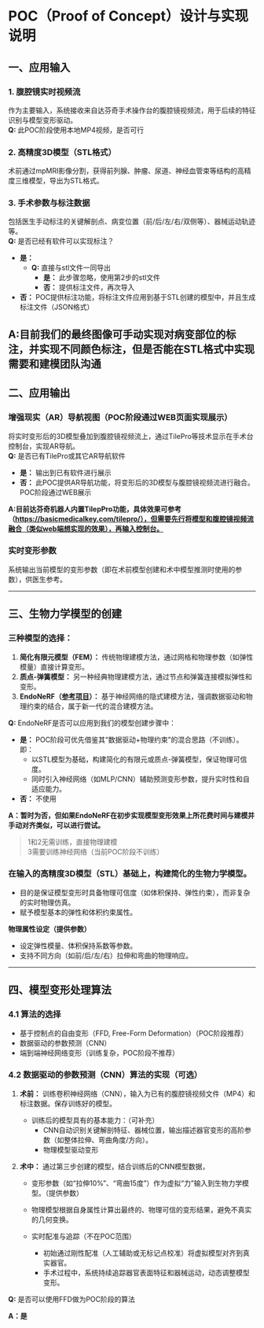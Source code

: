 # POC（Proof of Concept）设计与实现说明

## 一、应用输入

### 1. 腹腔镜实时视频流
作为主要输入，系统接收来自达芬奇手术操作台的腹腔镜视频流，用于后续的特征识别与模型变形驱动。  
**Q:** 此POC阶段使用本地MP4视频，是否可行

### 2. 高精度3D模型（STL格式）
术前通过mpMRI影像分割，获得前列腺、肿瘤、尿道、神经血管束等结构的高精度三维模型，导出为STL格式。

### 3. 手术参数与标注数据
包括医生手动标注的关键解剖点、病变位置（前/后/左/右/双侧等）、器械运动轨迹等。  
**Q:** 是否已经有软件可以实现标注？
- **是：**
    - **Q:** 直接与stl文件一同导出
        - **是：** 此步骤忽略，使用第2步的stl文件
        - **否：** 提供标注文件，再次导入
- **否：** POC提供标注功能，将标注文件应用到基于STL创建的模型中，并且生成标注文件（JSON格式）
  
**A:目前我们的最终图像可手动实现对病变部位的标注，并实现不同颜色标注，但是否能在STL格式中实现需要和建模团队沟通**
---

## 二、应用输出

### 增强现实（AR）导航视图（POC阶段通过WEB页面实现展示）
将实时变形后的3D模型叠加到腹腔镜视频流上，通过TilePro等技术显示在手术台控制台，实现AR导航。  
**Q:** 是否已有TilePro或其它AR导航软件
- **是：** 输出到已有软件进行展示
- **否：** 此POC提供AR导航功能，将变形后的3D模型与腹腔镜视频流进行融合。
POC阶段通过WEB展示

**A:目前达芬奇机器人内置TilepPro功能，具体效果可参考（https://basicmedicalkey.com/tilepro/），但需要先行将模型和腹腔镜视频流融合（类似web端想实现的效果），再输入控制台。**

### 实时变形参数
系统输出当前模型的变形参数（即在术前模型创建和术中模型推测时使用的参数），供医生参考。

---

## 三、生物力学模型的创建

### 三种模型的选择：
1. **简化有限元模型（FEM）：** 传统物理建模方法，通过网格和物理参数（如弹性模量）直接计算变形。
2. **质点-弹簧模型：** 另一种经典物理建模方法，通过节点和弹簧连接模拟弹性和变形。
3. **EndoNeRF（[参考项目](https://med-air.github.io/EndoNeRF/)）：** 基于神经网络的隐式建模方法，强调数据驱动和物理约束的结合，属于新一代的混合建模方法。

**Q:** EndoNeRF是否可以应用到我们的模型创建步骤中：
- **是：** POC阶段可优先借鉴其“数据驱动+物理约束”的混合思路（不训练）。即：
    - 以STL模型为基础，构建简化的有限元或质点-弹簧模型，保证物理可信度。
    - 同时引入神经网络（如MLP/CNN）辅助预测变形参数，提升实时性和自适应能力。
- **否：** 不使用

**A：暂时为否，但如果EndoNeRF在初步实现模型变形效果上所花费时间与建模并手动对齐类似，可以进行尝试。**

> 1和2无需训练，直接物理建模  
> 3需要训练神经网络（当前POC阶段不训练）

### 在输入的高精度3D模型（STL）基础上，构建简化的生物力学模型。

- 目的是保证模型变形时具备物理可信度（如体积保持、弹性约束），而非复杂的实时物理仿真。
- 赋予模型基本的弹性和体积约束属性。

**物理属性设定（提供参数）**
- 设定弹性模量、体积保持系数等参数。
- 支持不同方向（如前/后/左/右）拉伸和弯曲的物理响应。

---

## 四、模型变形处理算法

### 4.1 算法的选择
- 基于控制点的自由变形（FFD, Free-Form Deformation）（POC阶段推荐）
- 数据驱动的参数预测（CNN）
- 端到端神经网络变形（训练复杂，POC阶段不推荐）

### 4.2 数据驱动的参数预测（CNN）算法的实现（可选）

1. **术前：** 训练卷积神经网络（CNN），输入为已有的腹腔镜视频文件（MP4）和标注数据。保存训练好的模型。

    - 训练后的模型具有的基本能力：（可补充）
        - CNN自动识别关键解剖特征、器械位置，输出描述器官变形的高阶参数（如整体拉伸、弯曲角度/方向）。
        - 物理模型驱动变形

2. **术中：** 通过第三步创建的模型，结合训练后的CNN模型数据，
    - 变形参数（如“拉伸10%”、“弯曲15度”）作为虚拟“力”输入到生物力学模型。（提供参数）
    - 物理模型根据自身属性计算出最终的、物理可信的变形结果，避免不真实的几何变换。
    - 实时配准与追踪（不在POC范围）

        - 初始通过刚性配准（人工辅助或无标记点校准）将虚拟模型对齐到真实器官。
        - 手术过程中，系统持续追踪器官表面特征和器械运动，动态调整模型变形。

**Q:** 是否可以使用FFD做为POC阶段的算法

**A：是**
